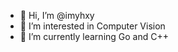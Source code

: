 - 👋 Hi, I’m @imyhxy
- 👀 I’m interested in Computer Vision
- 🌱 I’m currently learning Go and C++

<!---
imyhxy/imyhxy is a ✨ special ✨ repository because its `README.md` (this file) appears on your GitHub profile.
You can click the Preview link to take a look at your changes.
--->
